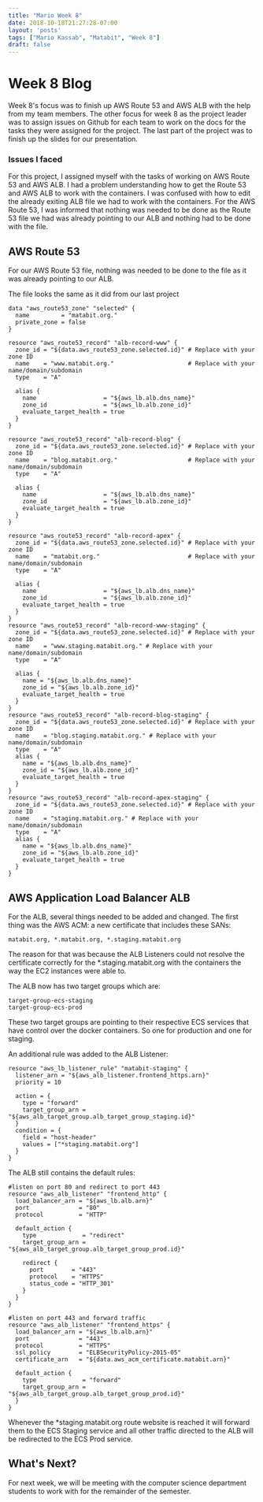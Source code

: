 ```yaml
---
title: "Mario Week 8"
date: 2018-10-18T21:27:28-07:00
layout: 'posts'
tags: ["Mario Kassab", "Matabit", "Week 8"]
draft: false
---
```


# Week 8 Blog

Week 8's focus was to finish up AWS Route 53 and AWS ALB with the help from my team members. The other focus for week 8 as the project leader was to assign issues on Github for each team to work on the docs for the tasks they were assigned for the project. The last part of the project was to finish up the slides for our presentation. 

### Issues I faced

For this project, I assigned myself with the tasks of working on AWS Route 53 and AWS ALB. I had a problem understanding how to get the Route 53 and AWS ALB to work with the containers. I was confused with how to edit the already exiting ALB file we had to work with the containers. For the AWS Route 53, I was informed that nothing was needed to be done as the Route 53 file we had was already pointing to our ALB and nothing had to be done with the file.

## AWS Route 53 

For our AWS Route 53 file, nothing was needed to be done to the file as it was already pointing to our ALB. 

The file looks the same as it did from our last project 

```
data "aws_route53_zone" "selected" {
  name         = "matabit.org."
  private_zone = false
}

resource "aws_route53_record" "alb-record-www" {
  zone_id = "${data.aws_route53_zone.selected.id}" # Replace with your zone ID
  name    = "www.matabit.org."                     # Replace with your name/domain/subdomain
  type    = "A"

  alias {
    name                   = "${aws_lb.alb.dns_name}"
    zone_id                = "${aws_lb.alb.zone_id}"
    evaluate_target_health = true
  }
}

resource "aws_route53_record" "alb-record-blog" {
  zone_id = "${data.aws_route53_zone.selected.id}" # Replace with your zone ID
  name    = "blog.matabit.org."                    # Replace with your name/domain/subdomain
  type    = "A"

  alias {
    name                   = "${aws_lb.alb.dns_name}"
    zone_id                = "${aws_lb.alb.zone_id}"
    evaluate_target_health = true
  }
}

resource "aws_route53_record" "alb-record-apex" {
  zone_id = "${data.aws_route53_zone.selected.id}" # Replace with your zone ID
  name    = "matabit.org."                         # Replace with your name/domain/subdomain
  type    = "A"

  alias {
    name                   = "${aws_lb.alb.dns_name}"
    zone_id                = "${aws_lb.alb.zone_id}"
    evaluate_target_health = true
  }
}
resource "aws_route53_record" "alb-record-www-staging" {
  zone_id = "${data.aws_route53_zone.selected.id}" # Replace with your zone ID
  name    = "www.staging.matabit.org." # Replace with your name/domain/subdomain
  type    = "A"

  alias {
    name = "${aws_lb.alb.dns_name}"
    zone_id = "${aws_lb.alb.zone_id}"
    evaluate_target_health = true
  }
}
resource "aws_route53_record" "alb-record-blog-staging" {
  zone_id = "${data.aws_route53_zone.selected.id}" # Replace with your zone ID
  name    = "blog.staging.matabit.org." # Replace with your name/domain/subdomain
  type    = "A"
  alias {
    name = "${aws_lb.alb.dns_name}"
    zone_id = "${aws_lb.alb.zone_id}"
    evaluate_target_health = true
  }
}
resource "aws_route53_record" "alb-record-apex-staging" {
  zone_id = "${data.aws_route53_zone.selected.id}" # Replace with your zone ID
  name    = "staging.matabit.org." # Replace with your name/domain/subdomain
  type    = "A"
  alias {
    name = "${aws_lb.alb.dns_name}"
    zone_id = "${aws_lb.alb.zone_id}"
    evaluate_target_health = true
  }
}
```

## AWS Application Load Balancer ALB

For the ALB, several things needed to be added and changed. The first thing was the AWS ACM: a new certificate that includes these SANs: 

```
matabit.org, *.matabit.org, *.staging.matabit.org
```

The reason for that was because the ALB Listeners could not resolve the certificate correctly for the *.staging.matabit.org with the containers the way the EC2 instances were able to. 

The ALB now has two target groups which are:

```
target-group-ecs-staging 
target-group-ecs-prod
```

These two target groups are pointing to their respective ECS services that have control over the docker containers. So one for production and one for staging. 

An additional rule was added to the ALB Listener:

```
resource "aws_lb_listener_rule" "matabit-staging" {
  listener_arn = "${aws_alb_listener.frontend_https.arn}"
  priority = 10

  action = {
    type = "forward"
    target_group_arn = "${aws_alb_target_group.alb_target_group_staging.id}"
  }
  condition = {
    field = "host-header"
    values = ["*staging.matabit.org"]
  }
}
```

The ALB still contains the default rules:

```
#listen on port 80 and redirect to port 443
resource "aws_alb_listener" "frontend_http" {
  load_balancer_arn = "${aws_lb.alb.arn}"
  port              = "80"
  protocol          = "HTTP"

  default_action {
    type             = "redirect"
    target_group_arn = "${aws_alb_target_group.alb_target_group_prod.id}"

    redirect {
      port        = "443"
      protocol    = "HTTPS"
      status_code = "HTTP_301"
    }
  }
}

#listen on port 443 and forward traffic
resource "aws_alb_listener" "frontend_https" {
  load_balancer_arn = "${aws_lb.alb.arn}"
  port              = "443"
  protocol          = "HTTPS"
  ssl_policy        = "ELBSecurityPolicy-2015-05"
  certificate_arn   = "${data.aws_acm_certificate.matabit.arn}"

  default_action {
    type             = "forward"
    target_group_arn = "${aws_alb_target_group.alb_target_group_prod.id}"
  } 
}
```

Whenever the *staging.matabit.org route website is reached it will forward them to the ECS Staging service and all other traffic directed to the ALB will be redirected to the ECS Prod service.

## What's Next? 

For next week, we will be meeting with the computer science department students to work with for the remainder of the semester. 
